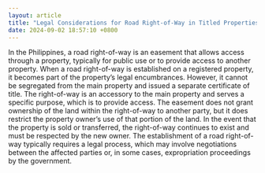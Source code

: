 ```yaml
---
layout: article
title: "Legal Considerations for Road Right-of-Way in Titled Properties"
date: 2024-09-02 18:57:10 +0800
---
```


<p>In the Philippines, a road right-of-way is an easement that allows access through a property, typically for public use or to provide access to another property. When a road right-of-way is established on a registered property, it becomes part of the property’s legal encumbrances. However, it cannot be segregated from the main property and issued a separate certificate of title. The right-of-way is an accessory to the main property and serves a specific purpose, which is to provide access. The easement does not grant ownership of the land within the right-of-way to another party, but it does restrict the property owner’s use of that portion of the land. In the event that the property is sold or transferred, the right-of-way continues to exist and must be respected by the new owner. The establishment of a road right-of-way typically requires a legal process, which may involve negotiations between the affected parties or, in some cases, expropriation proceedings by the government.</p>